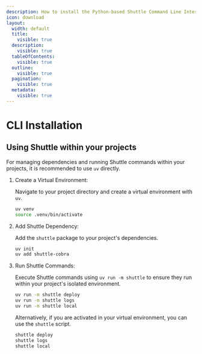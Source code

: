 ```yaml
---
description: How to install the Python-based Shuttle Command Line Interface (CLI) using uv.
icon: download
layout:
  width: default
  title:
    visible: true
  description:
    visible: true
  tableOfContents:
    visible: true
  outline:
    visible: true
  pagination:
    visible: true
  metadata:
    visible: true
---
```


# CLI Installation

## Using Shuttle within your projects

For managing dependencies and running Shuttle commands within your projects, it is recommended to use `uv` directly.

1.  Create a Virtual Environment:

    Navigate to your project directory and create a virtual environment with `uv`.

    ```bash
    uv venv
    source .venv/bin/activate
    ```
2.  Add Shuttle Dependency:

    Add the `shuttle` package to your project's dependencies.

    ```bash
    uv init
    uv add shuttle-cobra
    ```
3.  Run Shuttle Commands:

    Execute Shuttle commands using `uv run -m shuttle` to ensure they run within your project's isolated environment.

    ```bash
    uv run -m shuttle deploy
    uv run -m shuttle logs
    uv run -m shuttle local
    ```

    Alternatively, if you are activated in your virtual environment, you can use the `shuttle` script.

    ```bash
    shuttle deploy
    shuttle logs
    shuttle local
    ```
